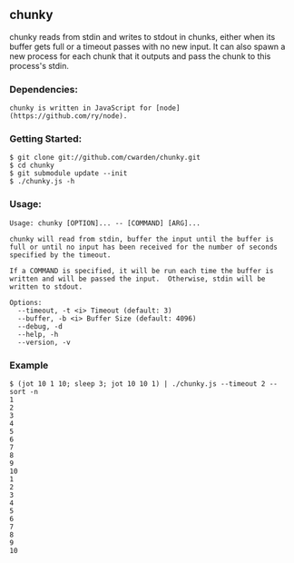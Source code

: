 ## chunky

chunky reads from stdin and writes to stdout in chunks, either when its
buffer gets full or a timeout passes with no new input.  It can also spawn a
new process for each chunk that it outputs and pass the chunk to this process's
stdin.


### Dependencies:
	chunky is written in JavaScript for [node](https://github.com/ry/node).

### Getting Started:
	$ git clone git://github.com/cwarden/chunky.git
	$ cd chunky
	$ git submodule update --init
	$ ./chunky.js -h

### Usage:
	Usage: chunky [OPTION]... -- [COMMAND] [ARG]...

	chunky will read from stdin, buffer the input until the buffer is
	full or until no input has been received for the number of seconds
	specified by the timeout.

	If a COMMAND is specified, it will be run each time the buffer is
	written and will be passed the input.  Otherwise, stdin will be
	written to stdout.

	Options:
	  --timeout, -t <i> Timeout (default: 3)
	  --buffer, -b <i> Buffer Size (default: 4096)
	  --debug, -d
	  --help, -h
	  --version, -v

### Example

	$ (jot 10 1 10; sleep 3; jot 10 10 1) | ./chunky.js --timeout 2 -- sort -n
	1
	2
	3
	4
	5
	6
	7
	8
	9
	10
	1
	2
	3
	4
	5
	6
	7
	8
	9
	10

